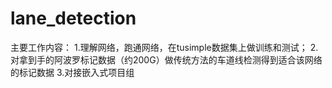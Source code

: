 # lane_detection
主要工作内容：
1.理解网络，跑通网络，在tusimple数据集上做训练和测试；
2.对拿到手的阿波罗标记数据（约200G）做传统方法的车道线检测得到适合该网络的标记数据
3.对接嵌入式项目组
